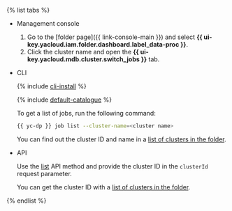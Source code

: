 {% list tabs %}

- Management console

   1. Go to the [folder page]({{ link-console-main }}) and select **{{ ui-key.yacloud.iam.folder.dashboard.label_data-proc }}**.
   1. Click the cluster name and open the **{{ ui-key.yacloud.mdb.cluster.switch_jobs }}** tab.

- CLI

   {% include [cli-install](../cli-install.md) %}

   {% include [default-catalogue](../default-catalogue.md) %}

   To get a list of jobs, run the following command:

   ```bash
   {{ yc-dp }} job list --cluster-name=<cluster name>
   ```

   You can find out the cluster ID and name in a [list of clusters in the folder](../../data-proc/operations/cluster-list.md#list).

- API

   Use the [list](../../data-proc/api-ref/Job/list) API method and provide the cluster ID in the `clusterId` request parameter.

   You can get the cluster ID with a [list of clusters in the folder](../../data-proc/operations/cluster-list.md#list).

{% endlist %}
